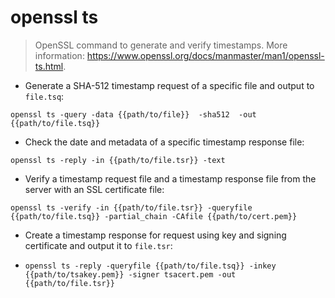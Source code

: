 # openssl ts

> OpenSSL command to generate and verify timestamps.
> More information: <https://www.openssl.org/docs/manmaster/man1/openssl-ts.html>.

- Generate a SHA-512 timestamp request of a specific file and output to `file.tsq`:

`openssl ts -query -data {{path/to/file}}  -sha512  -out {{path/to/file.tsq}}`

- Check the date and metadata of a specific timestamp response file:

`openssl ts -reply -in {{path/to/file.tsr}} -text`

- Verify a timestamp request file and a timestamp response file from the server with an SSL certificate file:

`openssl ts -verify -in {{path/to/file.tsr}} -queryfile {{path/to/file.tsq}} -partial_chain -CAfile {{path/to/cert.pem}}`

- Create a timestamp response for request using key and signing certificate and output it to `file.tsr`:

- `openssl ts -reply -queryfile {{path/to/file.tsq}} -inkey {{path/to/tsakey.pem}} -signer tsacert.pem -out {{path/to/file.tsr}}`
